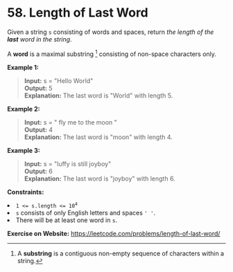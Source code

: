 # 58. Length of Last Word

Given a string `s` consisting of words and spaces, return *the length of the **last** word in the string*.

A **word** is a maximal substring [^1] consisting of non-space characters only.

 

**Example 1:**

> **Input:** s = "Hello World"  
**Output:** 5  
**Explanation:** The last word is "World" with length 5.

**Example 2:**

> **Input:** s = "   fly me   to   the moon  "  
**Output:** 4  
**Explanation:** The last word is "moon" with length 4.

**Example 3:**

> **Input:** s = "luffy is still joyboy"  
**Output:** 6  
**Explanation:** The last word is "joyboy" with length 6.
 

**Constraints:**

<li><code>1 &lt;= s.length &lt;= 10<sup>4</sup></code></li>
<li><code>s</code> consists of only English letters and spaces <code>' '</code>.</li>
<li>There will be at least one word in <code>s</code>.</li>

[^1]: A **substring** is a contiguous non-empty sequence of characters within a string.

**Exercise on Website:** https://leetcode.com/problems/length-of-last-word/
